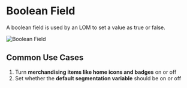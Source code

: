 # Boolean Field

A boolean field is used by an LOM to set a value as true or false.

![Boolean Field](/img/boolean-field.png)

## Common Use Cases

1. Turn **merchandising items like home icons and badges** on or off
2. Set whether the **default segmentation variable** should be on or off
